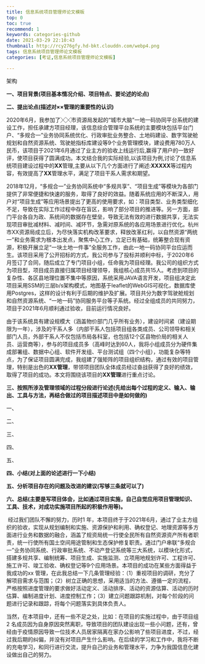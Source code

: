 ```yaml
---
title: 信息系统项目管理师论文模板
top: 0   
toc: true
recommend: 1 
keywords: categories-github
date: 2021-03-29 22:10:43
thumbnail: http://rcy276gfy.hd-bkt.clouddn.com/webp4.png
tags: 信息系统项目管理师论文模板
categories: [考证,信息系统项目管理师论文模板]

---
```



架构

**一、项目背景(项目基本情况介绍、项目特点、要论述的论点)**

**二、提出论点(描述对××管理的重要性的认识)**

<!--more-->

​		2020年6月，我参加了╳╳市资源局发起的“城市大脑”一地一码协同平台系统的建设工作，担任承建方项目经理，该信息综合管理平台系统的主要模块包括平台门户、“多规合一”业务协同系统优化、行政审批业务整合、土地码建设、数字驾驶舱规划和自然资源系统、驾驶舱指标库建设等9个业务管理模块，建设费用780万人民币，该项目于2021年6月通过了业主方的验收上线运行后,赢得了用户的一致好评，使项目获得了圆满成功。本文结合我的实际经验,以该项目为例,讨论了信息系统项目建设过程中的**XX**管理,主要从以下几个方面进行了阐述:**XXXXX**等过程内容，有效提高了**XX**管理水平，满足了项目干系人需求和期望。

​		2018年12月，“多规合一”业务协同系统中“多规共享”、“项目生成”等模块为各部门提供了非常便捷和快速的服务，取得了良好的效益。随着系统应用的不断深入，用户对“项目生成”等应用场景提出了更高的使用要求，如：项目类型、业务类型细化不足，导致在实际工作过程中存在盲区，影响了部分项目的推进等。另一方面，部门平台各自为政、系统间的数据存在壁垒，导致无法有效的进行数据共享，无法实现项目审批减材料、减时间、减环节，急需对原系统的各应用场景进行优化。杭州市XX资源局成立后，为尽快落实机构改革要求，释放改革红利，以自然资源“两统一”和业务需求为根本出发点，聚焦中心工作，立足已有基础，统筹整合现有资源，积极开展立足“一块土地一件事”全服务工作，由此一地一码协同平台应运而生。该项目采用了公开招标的方式，我公司参与了投标并顺利中标，于2020年6月签订了合同，随后成立了专门项目小组，任命我为项目经理。我公司的组织方式为项目型，项目成员直接归属项目经理领导，我组核心成员共15人。考虑到项目的复杂性、各区县地理位置不集中等原因，系统采用JAVA语言开发，项目组决定此项目采用SSM的三层b/s架构模式，地图基于leaflet的WebGIS可视化，数据库使用Postgres，这样的设计有利于后期的维护及扩展。项目共分为数字驾驶舱规划和自然资源系统、“一地一码”协同服务平台等子系统。经过全组成员的共同努力，项目于2021年6月顺利通过验收，目前运行情况良好。 

​		由于该系统具有建设规模大（涵盖物价部门几乎所有业务），建设时间紧（建设期限为一年），涉及的干系人多（内部干系人包括项目组各类成员、公司领导和相关部门人员，外部干系人不仅包括市局各科室，也包括12个区县物价局的相关人员、运营商等），参与的项目成员多（高峰时达到60人，我将小组成员分为硬件集成部署组、数据中心组、软件开发组、平台测试组（四个小组），功能复杂等特点，为了保证项目圆满完成，我组建了强矩阵的项目组织结构，通过有效的项目管理，特别是出色的**XX管理**，带领项目团队全体成员经过奋战获得了良好的绩效，取得了项目的成功。本文将围绕该项目的**XX管理**进行重点讨论。

**三、按照所涉及管理领域的过程分段进行论述(先给出每个过程的定义、输入、输出、工具与方法，再结合做过的项目描述项目中是如何做的)**

一、

二、

三、

四、

五、

**四、小结(对上面的论述进行一下小结)**

**五、分析项目存在的问题及改进的建议(写够三条就可以了)**

**六、总结(主要是写项目体会，比如通过项目实施，自己自觉应用项目管理知识、工具、技术，对成功实施项目所起的积极作用等)。**

​		经过我们团队不懈的努力，历时1 年，本项目终于于2021年6月，通过了业主方组织的验收，实现从规划编制和实施、资源保护和利用、确权登记、地理资源等多方面进行业务和数据的融合，涵盖了规资局统一行使全民所有自然资源资产所有者职责，统一行使所有国土空间用途管制和生态保护修复职责。通过门户串联“多规合一”业务协同系统、行政审批系统、不动产登记系统等三大系统，以模块化形式，搭建多规共享、编制统筹、项目生成、实施监测、立项用地规划许可、工程许可、施工许可、竣工验收、确权登记等9个应用场景。本项目的成功在某些方面得益于我成功的xx 管理，在此我总结一下几条管理经验：（1）重视项目的调研，充分了解项目需求与范围；（2）树立正确的思想，采用适当的方法、遵循一定的流程，严格按照进度管理的要求做好活动定义、活动排序、活动的资源估算、活动的历时估算、编制进度计划、进度控制工作；（3）建立问题跟踪机制，对每个阶段的问题进行记录和跟踪，将每个问题落实到具体负责人。

​		当然，在本项目中，还有一些不足之处，比如：在项目的实施过程中，由于项目组2 名成员因为自身原因突然离职，导致项目的团队建设出现一些小问题，还有，曾经由于疫情原因导致一位技术人员居家隔离在家办公影响了些项目进度，不过，经过我后期的纠偏，并没有对项目产生什么影响。在后续的学习和工作中，我将不断的充电学习，和同行进行交流，提升自己的业务和管理水平，力争为我国信息化建设做出自己的努力。







